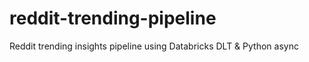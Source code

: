 # reddit-trending-pipeline
Reddit trending insights pipeline using Databricks DLT &amp; Python async

